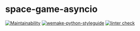 # space-game-asyncio

[![Maintainability](https://api.codeclimate.com/v1/badges/9ea0124431aea1490b46/maintainability)](https://codeclimate.com/github/Corrosion667/space-game-asyncio/maintainability)
[![wemake-python-styleguide](https://img.shields.io/badge/style-wemake-000000.svg)](https://github.com/wemake-services/wemake-python-styleguide)
[![linter check](https://github.com/Corrosion667/space-game-asyncio/actions/workflows/linter_check.yml/badge.svg)](https://github.com/Corrosion667/space-game-asyncio/actions/workflows/linter_check.yml)
